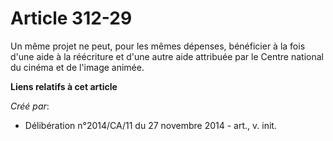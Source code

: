 # Article 312-29

Un même projet ne peut, pour les mêmes dépenses, bénéficier à la fois d'une aide à la réécriture et d'une autre aide
attribuée par le Centre national du cinéma et de l'image animée.

**Liens relatifs à cet article**

_Créé par_:

  - Délibération n°2014/CA/11 du 27 novembre 2014 - art., v. init.
